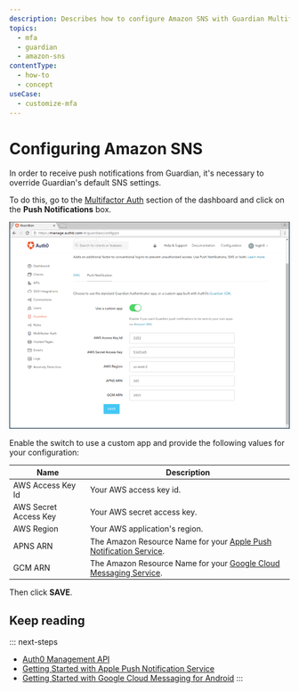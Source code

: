```yaml
---
description: Describes how to configure Amazon SNS with Guardian Multifactor
topics:
  - mfa
  - guardian
  - amazon-sns
contentType:
  - how-to
  - concept
useCase:
  - customize-mfa
---
```

# Configuring Amazon SNS

In order to receive push notifications from Guardian, it's necessary to override Guardian's default SNS settings.

To do this, go to the [Multifactor Auth](${manage_url}/#/guardian) section of the dashboard and click on the **Push Notifications** box.

![Push Notifications](/media/articles/mfa/push-notification-config.png)

Enable the switch to use a custom app and provide the following values for your configuration:

Name | Description
-----|------------
AWS Access Key Id | Your AWS access key id.
AWS Secret Access Key | Your AWS secret access key.
AWS Region | Your AWS application's region.
APNS ARN | The Amazon Resource Name for your [Apple Push Notification Service](http://docs.aws.amazon.com/sns/latest/dg/mobile-push-apns.html).
GCM ARN | The Amazon Resource Name for your [Google Cloud Messaging Service](http://docs.aws.amazon.com/sns/latest/dg/mobile-push-gcm.html).

Then click **SAVE**.

## Keep reading

::: next-steps
* [Auth0 Management API](/api/management/v2)
* [Getting Started with Apple Push Notification Service](https://docs.aws.amazon.com/sns/latest/dg/mobile-push-apns.html)
* [Getting Started with Google Cloud Messaging for Android](https://docs.aws.amazon.com/sns/latest/dg/mobile-push-gcm.html)
:::
